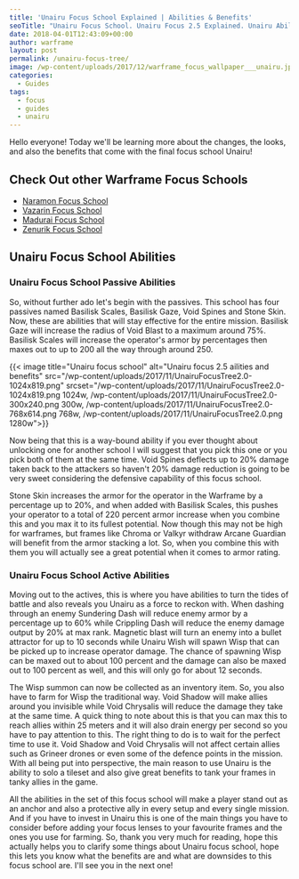 ```yaml
---
title: 'Unairu Focus School Explained | Abilities & Benefits'
seoTitle: "Unairu Focus School. Unairu Focus 2.5 Explained. Unairu Abilities"
date: 2018-04-01T12:43:09+00:00
author: warframe
layout: post
permalink: /unairu-focus-tree/
image: /wp-content/uploads/2017/12/warframe_focus_wallpaper___unairu.jpg
categories:
  - Guides
tags:
  - focus
  - guides
  - unairu
---
```

Hello everyone! Today we'll be learning more about the changes, the looks, and also the benefits that come with the final focus school Unairu! <!--more-->

## Check Out other Warframe Focus Schools

  * [Naramon Focus School](https://warframeblog.com/naramon-focus-tree/)
  * [Vazarin Focus School](https://warframeblog.com/vazarin-focus-tree/)
  * [Madurai Focus School](https://warframeblog.com/madurai-focus-tree/)
  * [Zenurik Focus School](https://warframeblog.com/zenurik-focus-tree/)

## Unairu Focus School Abilities

### Unairu Focus School Passive Abilities

So, without further ado let's begin with the passives. This school has four passives named Basilisk Scales, Basilisk Gaze, Void Spines and Stone Skin. Now, these are abilities that will stay effective for the entire mission. Basilisk Gaze will increase the radius of Void Blast to a maximum around 75%. Basilisk Scales will increase the operator's armor by percentages then maxes out to up to 200 all the way through around 250.

{{< image title="Unairu focus school" alt="Unairu focus 2.5 ailities and benefits" src="/wp-content/uploads/2017/11/UnairuFocusTree2.0-1024x819.png" srcset="/wp-content/uploads/2017/11/UnairuFocusTree2.0-1024x819.png 1024w, /wp-content/uploads/2017/11/UnairuFocusTree2.0-300x240.png 300w, /wp-content/uploads/2017/11/UnairuFocusTree2.0-768x614.png 768w, /wp-content/uploads/2017/11/UnairuFocusTree2.0.png 1280w">}}

Now being that this is a way-bound ability if you ever thought about unlocking one for another school I will suggest that you pick this one or you pick both of them at the same time. Void Spines deflects up to 20% damage taken back to the attackers so haven't 20% damage reduction is going to be very sweet considering the defensive capability of this focus school.

Stone Skin increases the armor for the operator in the Warframe by a percentage up to 20%, and when added with Basilisk Scales, this pushes your operator to a total of 220 percent armor increase when you combine this and you max it to its fullest potential. Now though this may not be high for warframes, but frames like Chroma or Valkyr withdraw Arcane Guardian will benefit from the armor stacking a lot. So, when you combine this with them you will actually see a great potential when it comes to armor rating.

### Unairu Focus School Active Abilities

Moving out to the actives, this is where you have abilities to turn the tides of battle and also reveals you Unairu as a force to reckon with. When dashing through an enemy Sundering Dash will reduce enemy armor by a percentage up to 60% while Crippling Dash will reduce the enemy damage output by 20% at max rank. Magnetic blast will turn an enemy into a bullet attractor for up to 10 seconds while Unairu Wish will spawn Wisp that can be picked up to increase operator damage. The chance of spawning Wisp can be maxed out to about 100 percent and the damage can also be maxed out to 100 percent as well, and this will only go for about 12 seconds.

The Wisp summon can now be collected as an inventory item. So, you also have to farm for Wisp the traditional way. Void Shadow will make allies around you invisible while Void Chrysalis will reduce the damage they take at the same time. A quick thing to note about this is that you can max this to reach allies within 25 meters and it will also drain energy per second so you have to pay attention to this. The right thing to do is to wait for the perfect time to use it. Void Shadow and Void Chrysalis will not affect certain allies such as Grineer drones or even some of the defence points in the mission. With all being put into perspective, the main reason to use Unairu is the ability to solo a tileset and also give great benefits to tank your frames in tanky allies in the game.

All the abilities in the set of this focus school will make a player stand out as an anchor and also a protective ally in every setup and every single mission. And if you have to invest in Unairu this is one of the main things you have to consider before adding your focus lenses to your favourite frames and the ones you use for farming. So, thank you very much for reading, hope this actually helps you to clarify some things about Unairu focus school, hope this lets you know what the benefits are and what are downsides to this focus school are. I'll see you in the next one!